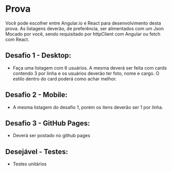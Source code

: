 # Prova
Você pode escolher entre Angular.io e React para desenvolvimento desta prova. 
As listagens deverão, de preferência, ser alimentados com um Json Mocado por você, sendo requisitado por httpClient com Angular ou fetch com React.

## Desafio 1 - Desktop:
- Faça uma listagem com 6 usuários. A mesma deverá ser feita com cards contendo 3 por linha e os usuários deverão ter foto, nome e cargo. O estilo dentro do card poderá como achar melhor.

## Desafio 2 - Mobile:
- A mesma listagem do desafio 1, porém os itens deverão ser 1 por linha.

## Desafio 3 - GitHub Pages:
- Deverá ser postado no github pages

## Desejável - Testes:
- Testes unitários

